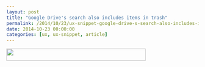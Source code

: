 ```yaml
---
layout: post
title: "Google Drive's search also includes items in trash"
permalink: /2014/10/23/ux-snippet-google-drive-s-search-also-includes-items-in-trash/
date: 2014-10-23 00:00:00
categories: [ux, ux-snippet, article]
---
```


<img
  src="https://image.jimcdn.com/app/cms/image/transf/none/path/se42d1516dcb4082b/image/i7d823ec252bd9aea/version/1414094269/image.png"
  width="365"
  height="32" />
